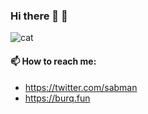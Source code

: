 ### Hi there 👋 🧐

![cat](http://cataas.com/cat/gif)

#### 📫 How to reach me: 
 - https://twitter.com/sabman 
 - https://burq.fun

<!--


#### 🔭 I’m currently
- CTO [@geografia-au](https://github.com/geografia-au)
- Co-Founder [@decision-labs](https://github.com/decision-labs)
- Serve on Risk Managment Committee of [Humanitarian OpenStreetMap Team](https://www.hotosm.org)

#### 🌱 I’m currently learning:
-  to manage tech teams better
-  to build end-to-end ML applications
-  to be brave in my thinking

#### 👯 I’m looking to collaborate on  
- Building a modern Open Source Geospatial Stack; check out the [manifesto](https://github.com/open-geodb/manifesto/blob/main/README.md)

#### 🤔 I’m looking for help with
-  Maintaining [Firebase Cloud Messeging](https://github.com/decision-labs/fcm/issues) Ruby Gem
-  Materialise the [modern Open Source Geospatial Stack](https://github.com/open-geodb/manifesto/blob/main/README.md)

#### 📫 How to reach me: 
 - https://twitter.com/sabman 
 - https://burq.fun

-->
